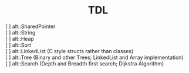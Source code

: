 <!--
Copyright (C) 2021 Maximilian S Puglielli (MSP)

The full copyright license belonging to this repository may be found in the
parent directory in the file named 'LICENSE'.

This program is free software: you can redistribute it and/or modify it
under the terms of the GNU General Public License as published by the Free
Software Foundation, either version 3 of the License, or (at your option)
any later version.

This program is distributed in the hope that it will be useful, but WITHOUT
ANY WARRANTY; without even the implied warranty of MERCHANTABILITY or
FITNESS FOR A PARTICULAR PURPOSE.  See the GNU General Public License for
more details.

You should have received a copy of the GNU General Public License along with
this program.  If not, see <https://www.gnu.org/licenses/>.

AUTHOR:  Maximilian S Puglielli (MSP)
CREATED: 2021.01.06
-->

# <center>TDL</center>

[ ] alt::SharedPointer<br>
[ ] alt::String<br>
[ ] alt::Heap<br>
[ ] alt::Sort<br>
[ ] alt::LinkedList (C style structs rather than classes)<br>
[ ] alt::Tree (Binary and other Trees; LinkedList and Array implementation)<br>
[ ] alt::Search (Depth and Breadth first search; Dijkstra Algorithm)<br>
